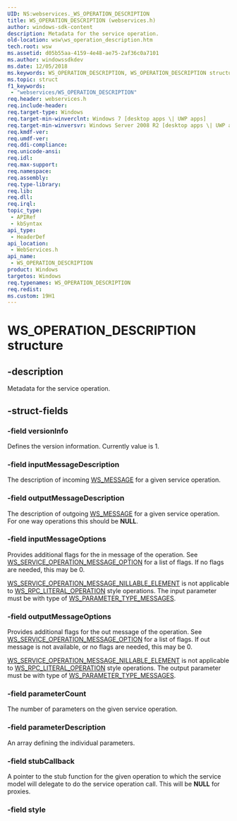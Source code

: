 ```yaml
---
UID: NS:webservices._WS_OPERATION_DESCRIPTION
title: WS_OPERATION_DESCRIPTION (webservices.h)
author: windows-sdk-content
description: Metadata for the service operation.
old-location: wsw\ws_operation_description.htm
tech.root: wsw
ms.assetid: d05b55aa-4159-4e48-ae75-2af36c0a7101
ms.author: windowssdkdev
ms.date: 12/05/2018
ms.keywords: WS_OPERATION_DESCRIPTION, WS_OPERATION_DESCRIPTION structure [Web Services for Windows], webservices/WS_OPERATION_DESCRIPTION, wsw.ws_operation_description
ms.topic: struct
f1_keywords: 
 - "webservices/WS_OPERATION_DESCRIPTION"
req.header: webservices.h
req.include-header: 
req.target-type: Windows
req.target-min-winverclnt: Windows 7 [desktop apps \| UWP apps]
req.target-min-winversvr: Windows Server 2008 R2 [desktop apps \| UWP apps]
req.kmdf-ver: 
req.umdf-ver: 
req.ddi-compliance: 
req.unicode-ansi: 
req.idl: 
req.max-support: 
req.namespace: 
req.assembly: 
req.type-library: 
req.lib: 
req.dll: 
req.irql: 
topic_type:
 - APIRef
 - kbSyntax
api_type:
 - HeaderDef
api_location:
 - WebServices.h
api_name:
 - WS_OPERATION_DESCRIPTION
product: Windows
targetos: Windows
req.typenames: WS_OPERATION_DESCRIPTION
req.redist: 
ms.custom: 19H1
---
```


# WS_OPERATION_DESCRIPTION structure


## -description


Metadata for the  service operation.
            


## -struct-fields




### -field versionInfo

Defines the version information. Currently value is 1.
                


### -field inputMessageDescription

The description of incoming <a href="https://docs.microsoft.com/windows/desktop/wsw/ws-message">WS_MESSAGE</a> for a given service operation.
                


### -field outputMessageDescription

The description of outgoing <a href="https://docs.microsoft.com/windows/desktop/wsw/ws-message">WS_MESSAGE</a> for a given service operation. For one way operations this should be <b>NULL</b>.
                


### -field inputMessageOptions

Provides additional flags for the in message of the operation. See <a href="https://docs.microsoft.com/windows/win32/api/webservices/ne-webservices-ws_charset">WS_SERVICE_OPERATION_MESSAGE_OPTION</a> for
                    a list of flags. If no flags are needed, this may be 0.
                


<a href="https://docs.microsoft.com/windows/win32/api/webservices/ne-webservices-ws_charset">WS_SERVICE_OPERATION_MESSAGE_NILLABLE_ELEMENT</a> is not applicable to <a href="https://docs.microsoft.com/windows/desktop/api/webservices/ne-webservices-ws_operation_style">WS_RPC_LITERAL_OPERATION</a> style
                    operations. The input parameter must be with type of <a href="https://docs.microsoft.com/windows/desktop/api/webservices/ne-webservices-ws_parameter_type">WS_PARAMETER_TYPE_MESSAGES</a>.
                


### -field outputMessageOptions

Provides additional flags for the out message of the operation. See <a href="https://docs.microsoft.com/windows/win32/api/webservices/ne-webservices-ws_charset">WS_SERVICE_OPERATION_MESSAGE_OPTION</a> for
                    a list of flags. If out message is not available, or no flags are needed, this may be 0.
                


<a href="https://docs.microsoft.com/windows/win32/api/webservices/ne-webservices-ws_charset">WS_SERVICE_OPERATION_MESSAGE_NILLABLE_ELEMENT</a> is not applicable to <a href="https://docs.microsoft.com/windows/desktop/api/webservices/ne-webservices-ws_operation_style">WS_RPC_LITERAL_OPERATION</a> style
                    operations. The output parameter must be with type of <a href="https://docs.microsoft.com/windows/desktop/api/webservices/ne-webservices-ws_parameter_type">WS_PARAMETER_TYPE_MESSAGES</a>.
                


### -field parameterCount

The number of  parameters on the given service operation.
                


### -field parameterDescription

An array defining the individual parameters.
                


### -field stubCallback

A pointer to the stub function for the given operation to which the service model will delegate 
                    to do the service operation call. This will be <b>NULL</b> for proxies. 
                


### -field style

 



